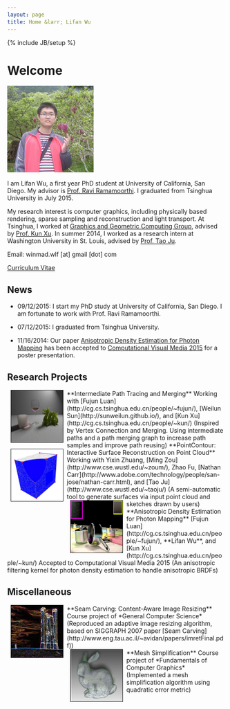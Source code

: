 ```yaml
---
layout: page
title: Home &larr; Lifan Wu
---
```

{% include JB/setup %}

# Welcome

<img class='inset right' src='/imgs/wlf_resized-compressed.jpg' title='Lifan Wu' alt='Lifan Wu' width='200px' />

I am Lifan Wu, a first year PhD student at University of California, San Diego. My advisor is [Prof. Ravi Ramamoorthi](http://cseweb.ucsd.edu/~ravir/). I graduated from Tsinghua University in July 2015.

My research interest is computer graphics, including physically based rendering, sparse sampling and reconstruction and light transport. At Tsinghua, I worked at [Graphics and Geometric Computing Group](http://cg.cs.tsinghua.edu.cn/), advised by [Prof. Kun Xu](http://cg.cs.tsinghua.edu.cn/people/~kun/). In summer 2014, I worked as a research intern at Washington University in St. Louis, advised by [Prof. Tao Ju](http://www.cs.wustl.edu/~taoju/).

Email: winmad.wlf [at] gmail [dot] com

[Curriculum Vitae](files/cv.pdf)

<div id="news">
</div>

## News
* 09/12/2015: I start my PhD study at University of California, San Diego. I am fortunate to work with Prof. Ravi Ramamoorthi.

* 07/12/2015: I graduated from Tsinghua University.

* 11/16/2014: Our paper [Anisotropic Density Estimation for Photon Mapping](http://link.springer.com/article/10.1007/s41095-015-0010-8) has been accepted to [Computational Visual Media 2015](http://iccvm.org/2015/) for a poster presentation.

<div id="research">
</div>

## Research Projects

<td height='120' align="left" valign="middle">
    <img src='/imgs/vol_scene-compressed.jpg' width="120" height="120" hspace="8" vspace="0" border="1" align="left" alt="icon">
</td>
**Intermediate Path Tracing and Merging**   
Working with [Fujun Luan](http://cg.cs.tsinghua.edu.cn/people/~fujun/), [Weilun Sun](http://sunweilun.github.io/), and [Kun Xu](http://cg.cs.tsinghua.edu.cn/people/~kun/)   
(Inspired by Vertex Connection and Merging. Using intermediate paths and a path merging graph to increase path samples and improve path reusing)

<td height='120' align="left" valign="middle">
    <img src='/imgs/sur_recon.png' width="120" height="120" hspace="8" vspace="0" border="1" align="left" alt="icon">
</td>
**PointContour: Interactive Surface Reconstruction on Point Cloud**    
Working with Yixin Zhuang, [Ming Zou](http://www.cse.wustl.edu/~zoum/), Zhao Fu, [Nathan Carr](http://www.adobe.com/technology/people/san-jose/nathan-carr.html), and [Tao Ju](http://www.cse.wustl.edu/~taoju/)    
(A semi-automatic tool to generate surfaces via input point cloud and sketches drawn by users)

<td height='120' align="left" valign="middle">
    <img src='/imgs/AniFrypan_m.jpg' width="120" height="120" hspace="8" vspace="0" border="1" align="left" alt="icon">
</td>
**Anisotropic Density Estimation for Photon Mapping**   
[Fujun Luan](http://cg.cs.tsinghua.edu.cn/people/~fujun/), **Lifan Wu**, and [Kun Xu](http://cg.cs.tsinghua.edu.cn/people/~kun/)   
Accepted to Computational Visual Media 2015   
(An anisotropic filtering kernel for photon density estimation to handle anisotropic BRDFs) 

<br />

<div id="miscellaneous">
</div>

## Miscellaneous
<td height='120' align="left" valign="middle">
    <img src='/imgs/test_energy.jpg' width="120" height="120" hspace="8" vspace="0" border="1" align="left" alt="icon">
</td>
**Seam Carving: Content-Aware Image Resizing**    
Course project of *General Computer Science*    
(Reproduced an adaptive image resizing algorithm, based on SIGGRAPH 2007 paper [Seam Carving](http://www.eng.tau.ac.il/~avidan/papers/imretFinal.pdf))

<br />

<td height='120' align="left" valign="middle">
    <img src='/imgs/mesh_simp.jpg' width="120" height="120" hspace="8" vspace="0" border="1" align="left" alt="icon">
</td>
**Mesh Simplification**    
Course project of *Fundamentals of Computer Graphics*    
(Implemented a mesh simplification algorithm using quadratic error metric)

<br />
